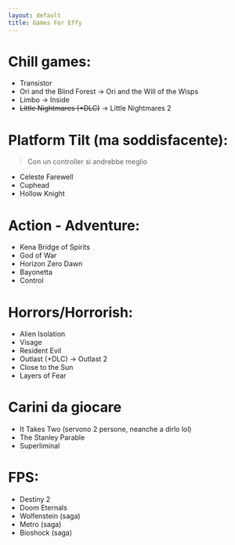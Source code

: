 ```yaml
---
layout: default
title: Games For Effy
---
```


# Chill games:
- Transistor
- Ori and the Blind Forest → Ori and the Will of the Wisps
- Limbo → Inside
- ~~Little Nightmares (+DLC)~~ → Little Nightmares 2

# Platform Tilt (ma soddisfacente):
> Con un controller si andrebbe meglio

- Celeste Farewell
- Cuphead
- Hollow Knight

# Action - Adventure:
- Kena Bridge of Spirits
- God of War
- Horizon Zero Dawn
- Bayonetta
- Control

# Horrors/Horrorish:
- Alien Isolation
- Visage
- Resident Evil
- Outlast (+DLC) → Outlast 2
- Close to the Sun
- Layers of Fear

# Carini da giocare
- It Takes Two (servono 2 persone, neanche a dirlo lol)
- The Stanley Parable
- Superliminal

# FPS:
- Destiny 2
- Doom Eternals
- Wolfenstein (saga)
- Metro (saga)
- Bioshock (saga)
